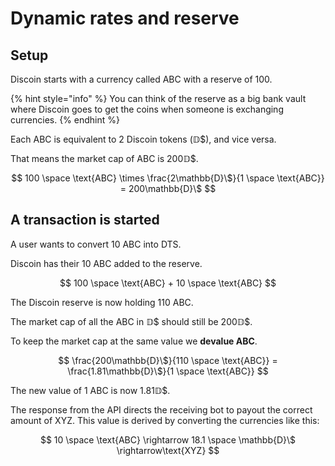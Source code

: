 # Dynamic rates and reserve

## Setup <a id="37ba7d35-ac82-4300-a288-82df4f9d95f7"></a>

Discoin starts with a currency called ABC with a reserve of 100.

{% hint style="info" %}
You can think of the reserve as a big bank vault where Discoin goes to get the coins when someone is exchanging currencies.
{% endhint %}

Each ABC is equivalent to 2 Discoin tokens \(𝔻$\), and vice versa.

That means the market cap of ABC is 200𝔻$.

$$
100 \space \text{ABC} \times \frac{2\mathbb{D}\$}{1 \space \text{ABC}} = 200\mathbb{D}\$
$$

## A transaction is started <a id="8996db05-1115-466e-8e42-5ccbd6e41766"></a>

A user wants to convert 10 ABC into DTS.

Discoin has their 10 ABC added to the reserve.

$$
100 \space \text{ABC} + 10 \space \text{ABC}
$$

The Discoin reserve is now holding 110 ABC.

The market cap of all the ABC in 𝔻$ should still be 200𝔻$.

To keep the market cap at the same value we **devalue ABC**.

$$
\frac{200\mathbb{D}\$}{110 \space \text{ABC}} = \frac{1.81\mathbb{D}\$}{1 \space \text{ABC}}
$$

The new value of 1 ABC is now 1.81𝔻$.

The response from the API directs the receiving bot to payout the correct amount of XYZ. This value is derived by converting the currencies like this:

$$
10 \space \text{ABC} \rightarrow 18.1 \space \mathbb{D}\$ \rightarrow\text{XYZ}
$$


